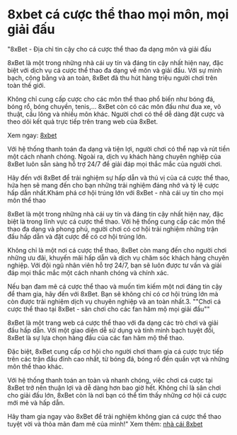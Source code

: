 # 8xbet cá cược thể thao mọi môn, mọi giải đấu
"8xBet - Địa chỉ tin cậy cho cá cược thể thao đa dạng môn và giải đấu

8xBet là một trong những nhà cái uy tín và đáng tin cậy nhất hiện nay, đặc biệt với dịch vụ cá cược thể thao đa dạng về môn và giải đấu. Với sự minh bạch, công bằng và an toàn, 8xBet đã thu hút hàng triệu người chơi trên toàn thế giới.

Không chỉ cung cấp cược cho các môn thể thao phổ biến như bóng đá, bóng rổ, bóng chuyền, tenis,... 8xBet còn có các môn đấu như đua xe, võ thuật, cầu lông và nhiều môn khác. Người chơi có thể dễ dàng đặt cược và theo dõi kết quả trực tiếp trên trang web của 8xBet.

Xem ngay: [8xbet](https://8xbet1882.com/)

Với hệ thống thanh toán đa dạng và tiện lợi, người chơi có thể nạp và rút tiền một cách nhanh chóng. Ngoài ra, dịch vụ khách hàng chuyên nghiệp của 8xBet luôn sẵn sàng hỗ trợ 24/7 để giải đáp mọi thắc mắc của người chơi.

Hãy đến với 8xBet để trải nghiệm sự hấp dẫn và thú vị của cá cược thể thao, hứa hẹn sẽ mang đến cho bạn những trải nghiệm đáng nhớ và tỷ lệ cược hấp dẫn nhất.Khám phá cơ hội trúng lớn với 8xBet - nhà cái uy tín cho mọi môn thể thao

8xBet là một trong những nhà cái uy tín và đáng tin cậy nhất hiện nay, đặc biệt là trong lĩnh vực cá cược thể thao. Với hệ thống cung cấp các môn thể thao đa dạng và phong phú, người chơi có cơ hội trải nghiệm những trận đấu hấp dẫn và đặt cược để có cơ hội trúng lớn.

Không chỉ là một nơi cá cược thể thao, 8xBet còn mang đến cho người chơi những ưu đãi, khuyến mãi hấp dẫn và dịch vụ chăm sóc khách hàng chuyên nghiệp. Với đội ngũ nhân viên hỗ trợ 24/7, bạn sẽ luôn được tư vấn và giải đáp mọi thắc mắc một cách nhanh chóng và chính xác.

Nếu bạn đam mê cá cược thể thao và muốn tìm kiếm một nơi đáng tin cậy để tham gia, hãy đến với 8xBet. Bạn sẽ không chỉ có cơ hội trúng lớn mà còn được trải nghiệm dịch vụ chuyên nghiệp và an toàn nhất.3. ""Chơi cá cược thể thao tại 8xBet - sân chơi cho các fan hâm mộ mọi giải đấu""

8xBet là một trang web cá cược thể thao với đa dạng các trò chơi và giải đấu hấp dẫn. Với một giao diện dễ sử dụng và tính minh bạch tuyệt đối, 8xBet là sự lựa chọn hàng đầu của các fan hâm mộ thể thao.

Đặc biệt, 8xBet cung cấp cơ hội cho người chơi tham gia cá cược trực tiếp trên các trận đấu đỉnh cao nhất, từ bóng đá, bóng rổ đến quần vợt và những môn thể thao khác.

Với hệ thống thanh toán an toàn và nhanh chóng, việc chơi cá cược tại 8xBet trở nên thuận lợi và dễ dàng hơn bao giờ hết. Không chỉ là sân chơi cho giải đấu lớn, 8xBet còn là nơi bạn có thể tìm thấy những cơ hội cá cược mới mẻ và hấp dẫn.

Hãy tham gia ngay vào 8xBet để trải nghiệm không gian cá cược thể thao tuyệt vời và thỏa mãn đam mê của mình!"
Xem thêm: [nhà cái 8xbet](https://8xbet1882.com/)